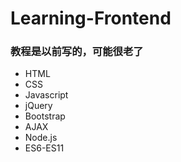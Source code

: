 # Learning-Frontend

### 教程是以前写的，可能很老了

- HTML
- CSS
- Javascript
- jQuery
- Bootstrap
- AJAX
- Node.js
- ES6-ES11
